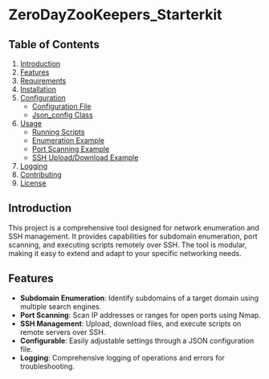 # ZeroDayZooKeepers_Starterkit

## Table of Contents
1. [Introduction](#introduction)
2. [Features](#features)
3. [Requirements](#requirements)
4. [Installation](#installation)
5. [Configuration](#configuration)
   - [Configuration File](#configuration-file)
   - [Json_config Class](#json_config-class)
6. [Usage](#usage)
   - [Running Scripts](#running-scripts)
   - [Enumeration Example](#enumeration-example)
   - [Port Scanning Example](#port-scanning-example)
   - [SSH Upload/Download Example](#ssh-uploaddownload-example)
7. [Logging](#logging)
8. [Contributing](#contributing)
9. [License](#license)

## Introduction

This project is a comprehensive tool designed for network enumeration and SSH management. It provides capabilities for subdomain enumeration, port scanning, and executing scripts remotely over SSH. The tool is modular, making it easy to extend and adapt to your specific networking needs.

## Features

- **Subdomain Enumeration**: Identify subdomains of a target domain using multiple search engines.
- **Port Scanning**: Scan IP addresses or ranges for open ports using Nmap.
- **SSH Management**: Upload, download files, and execute scripts on remote servers over SSH.
- **Configurable**: Easily adjustable settings through a JSON configuration file.
- **Logging**: Comprehensive logging of operations and errors for troubleshooting.


